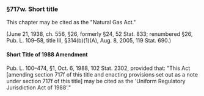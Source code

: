 ### §717w. Short title ###

This chapter may be cited as the "Natural Gas Act."

(June 21, 1938, ch. 556, §26, formerly §24, 52 Stat. 833; renumbered §26, Pub. L. 109–58, title III, §314(b)(1)(A), Aug. 8, 2005, 119 Stat. 690.)

#### Short Title of 1988 Amendment ####

Pub. L. 100–474, §1, Oct. 6, 1988, 102 Stat. 2302, provided that: "This Act [amending section 717f of this title and enacting provisions set out as a note under section 717f of this title] may be cited as the 'Uniform Regulatory Jurisdiction Act of 1988'."